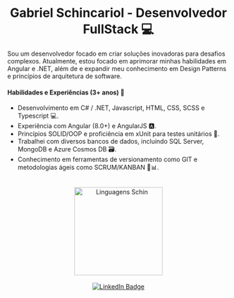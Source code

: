 <h1 align="center">Gabriel Schincariol - Desenvolvedor FullStack 💻 </h1>

Sou um desenvolvedor focado em criar soluções inovadoras para desafios complexos. Atualmente, estou focado em aprimorar minhas habilidades em Angular e .NET, além de e expandir meu conhecimento em Design Patterns e princípios de arquitetura de software.
<br>
#### Habilidades e Experiências (3+ anos) 🔨

- Desenvolvimento em C# / .NET, Javascript, HTML, CSS, SCSS e Typescript 💻.
- Experiência com Angular (8.0+) e AngularJS 🅰️.
- Princípios SOLID/OOP e proficiência em xUnit para testes unitários 🧪.
- Trabalhei com diversos bancos de dados, incluindo SQL Server, MongoDB e Azure Cosmos DB 🗃️.
- Conhecimento em ferramentas de versionamento como GIT e metodologias ágeis como SCRUM/KANBAN 🔄📊.
<br>
<div align="center"> 
<a href="https://github.com/anuraghazra/github-readme-stats#gh-dark-mode-only">
<img height=200 src="https://github-readme-stats-git-masterrstaa-rickstaa.vercel.app/api/top-langs/?username=schin0&layout=compact&langs_count=10&hide_border=true&include_orgs=true&theme=dark&bg_color=000000#gh-dark-mode-only" alt="Linguagens Schin" />
</a>
</div>
<br>
<div align="center">
  <a href="https://www.linkedin.com/in/gabrielschincariol/">
    <img src="https://img.shields.io/badge/-Gabriel%20Schincariol-blue?style=flat-square&logo=Linkedin&logoColor=white" alt="LinkedIn Badge">
  </a>
</div>
